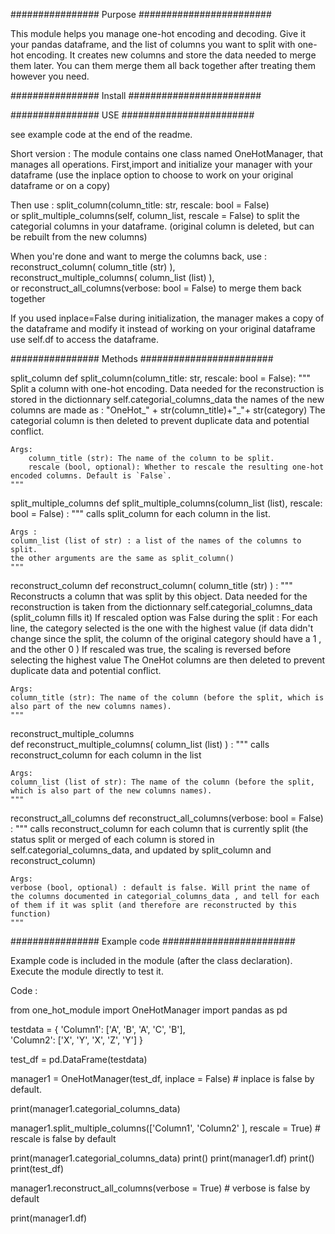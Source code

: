 ################   Purpose   ########################

This module helps you manage one-hot encoding and decoding.
Give it your pandas dataframe, and the list of columns you want to split with one-hot encoding. It creates new columns and store the data needed to merge them later.
You can them merge them all back together after treating them however you need.


################   Install    ########################





################   USE    ########################

see example code at the end of the readme.

Short version : 
The module contains one class named OneHotManager, that manages all operations.
First,import and initialize your manager with your dataframe (use the inplace option to choose to work on your original dataframe or on a copy)

Then use :
split_column(column_title: str, rescale: bool = False)   
or 
split_multiple_columns(self, column_list, rescale = False)
to split the categorial columns in your dataframe. (original column is deleted, but can be rebuilt from the new columns)

When you're done and want to merge the columns back, use :
reconstruct_column( column_title (str) ),   
reconstruct_multiple_columns( column_list (list) ),   
or 
reconstruct_all_columns(verbose: bool = False) 
to merge them back together



If you used inplace=False during initialization, the manager makes a copy of the dataframe and modify it instead of working on your original dataframe
use self.df to access the dataframe.






################   Methods    ########################

split_column
def split_column(column_title: str, rescale: bool = False):
    """
	Split a column with one-hot encoding. Data needed for the reconstruction is stored in the dictionnary self.categorial_columns_data
	the names of the new columns are made as : 
	"OneHot_" + str(column_title)+"_"+ str(category)
	The categorial column is then deleted to prevent duplicate data and potential conflict.
	

    Args:
        column_title (str): The name of the column to be split.
        rescale (bool, optional): Whether to rescale the resulting one-hot encoded columns. Default is `False`.
    """



split_multiple_columns
def split_multiple_columns(column_list (list), rescale: bool = False) :
	"""
	calls split_column for each column in the list.
	
	Args : 
	column_list (list of str) : a list of the names of the columns to split.
	the other arguments are the same as split_column()
	"""
	
	
reconstruct_column
def reconstruct_column( column_title (str) ) :
	"""
	Reconstructs a column that was split by this object. Data needed for the reconstruction is taken from the dictionnary self.categorial_columns_data (split_column fills it)
	If rescaled option was False during the split : 
	For each line, the category selected is the one with the highest value (if data didn't change since the split, the column of the original category should have a 1 , and the other 0 )
	If rescaled was true, the scaling is reversed before selecting the highest value
	The OneHot columns are then deleted to prevent duplicate data and potential conflict.	
	

	Args:
	column_title (str): The name of the column (before the split, which is also part of the new columns names).
	"""

 
reconstruct_multiple_columns    	
def reconstruct_multiple_columns( column_list (list) ) : 
	"""
	calls reconstruct_column for each column in the list
	
	Args:
	column_list (list of str): The name of the column (before the split, which is also part of the new columns names).
	"""

    
reconstruct_all_columns
def reconstruct_all_columns(verbose: bool = False) : 
   	"""
	calls reconstruct_column for each column  that is currently split 
	(the status split or merged of each column is stored in self.categorial_columns_data, and updated by split_column and reconstruct_column)
	
	Args:
	verbose (bool, optional) : default is false. Will print the name of the columns documented in categorial_columns_data , and tell for each of them if it was split (and therefore are reconstructed by this function)
	"""



################   Example code    ########################

Example code is included in the module (after the class declaration). Execute the module directly to test it.

Code : 

from one_hot_module import OneHotManager
import pandas as pd

testdata = {
    'Column1': ['A', 'B', 'A', 'C', 'B'],  
    'Column2': ['X', 'Y', 'X', 'Z', 'Y']
}

test_df = pd.DataFrame(testdata)

manager1 = OneHotManager(test_df, inplace = False) # inplace is false by default.

print(manager1.categorial_columns_data)

manager1.split_multiple_columns(['Column1', 'Column2' ], rescale = True) # rescale is false by default

print(manager1.categorial_columns_data)
print()
print(manager1.df)
print()
print(test_df)

manager1.reconstruct_all_columns(verbose = True) # verbose is false by default

print(manager1.df)




















